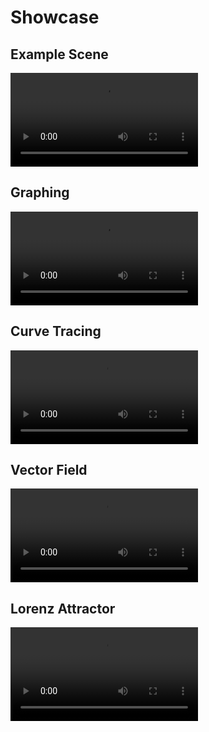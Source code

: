 # Showcase

## Example Scene

![](./_media/videos/example.mp4 ":include :type=video controls width=100% autoplay loop")

## Graphing

![](./_media/videos/graphing.mp4 ":include :type=video controls width=100% autoplay loop")

## Curve Tracing

![](./_media/videos/curveTracing.mp4 ":include :type=video controls width=100% autoplay loop")

## Vector Field

![](./_media/videos/vectorField.mp4 ":include :type=video controls width=100% autoplay loop")

## Lorenz Attractor

![](./_media/videos/lorenzAttractor.mp4 ":include :type=video controls width=100% autoplay loop")
